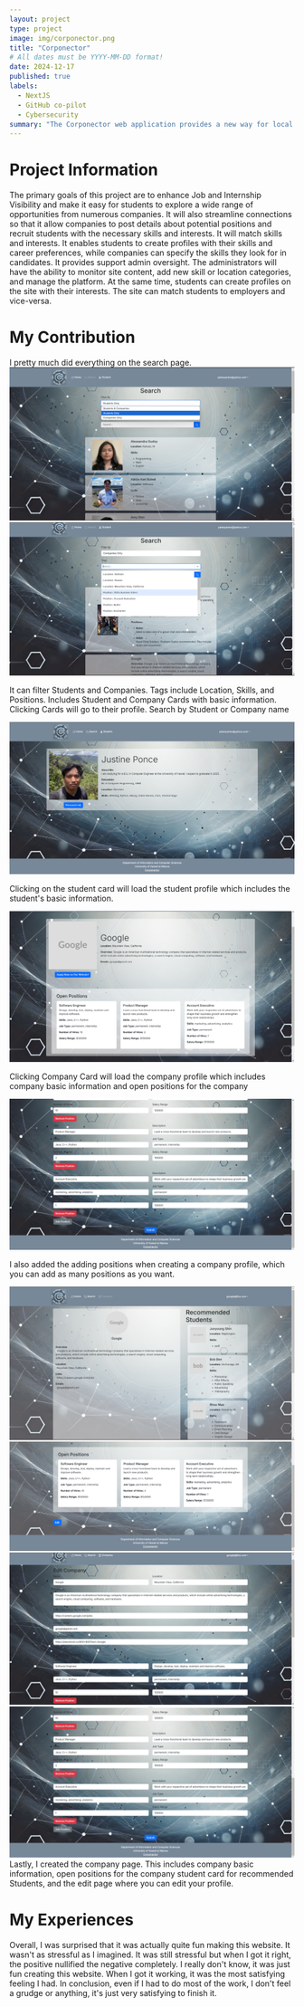 ```yaml
---
layout: project
type: project
image: img/corponector.png
title: "Corponector"
# All dates must be YYYY-MM-DD format!
date: 2024-12-17
published: true
labels:
  - NextJS
  - GitHub co-pilot
  - Cybersecurity
summary: "The Corponector web application provides a new way for local and non-local companies who want to recruit students from UH to make their (potential) opportunities known to students."
---
```


# Project Information
The primary goals of this project are to enhance Job and Internship Visibility and make it easy for students to explore a wide range of opportunities from numerous companies.
It will also streamline connections so that it allow companies to post details about potential positions and recruit students with the necessary skills and interests.
It will match skills and interests. It enables students to create profiles with their skills and career preferences, while companies can specify the skills they look for in candidates.
It provides support admin oversight. The administrators will have the ability to monitor site content, add new skill or location categories, and manage the platform. At the same time, students can create profiles on the site with their interests. The site can match students to employers and vice-versa.

# My Contribution
I pretty much did everything on the search page.
<img src="../img/M3Searchpage-1.png" />
<img src="../img/M3searchpage-2.png" />

It can filter Students and Companies. Tags include Location, Skills, and Positions. Includes Student and Company Cards with basic information. Clicking Cards will go to their profile. Search by Student or Company name

<img src="../img/M3studentprofile.png" />

Clicking on the student card will load the student profile which includes the student's basic information.

<img src="../img/M3companyprofile.png" />

Clicking Company Card will load the company profile which includes company basic information and open positions for the company

<img src="../img/M3editcurrentcompanyprofile-2.png" />

I also added the adding positions when creating a company profile, which you can add as many positions as you want.

<img src="../img/M3currentcompanyprofile-1.png" />
<img src="../img/M3currentcompanyprofile-2.png" />
<img src="../img/M3editcurrentcompanypage-1.png" />
<img src="../img/M3editcurrentcompanyprofile-2.png" />
Lastly, I created the company page. This includes company basic information, open positions for the company student card for recommended Students, and the edit page where you can edit your profile.

# My Experiences
Overall, I was surprised that it was actually quite fun making this website. It wasn't as stressful as I imagined. It was still stressful but when I got it right, the positive nullified the negative completely. I really don't know, it was just fun creating this website. When I got it working, it was the most satisfying feeling I had. In conclusion, even if I had to do most of the work, I don't feel a grudge or anything, it's just very satisfying to finish it. 
